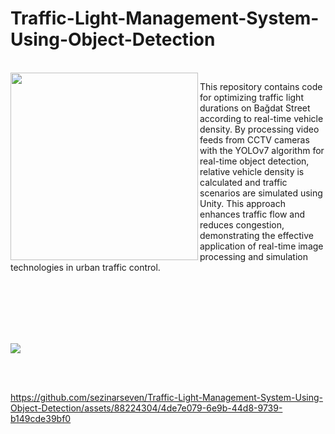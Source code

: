 # Traffic-Light-Management-System-Using-Object-Detection
<br>
</head>
<body>

<img src="https://github.com/sezinarseven/Traffic-Light-Management-System-Using-Object-Detection/assets/88224304/03c90fbd-39fd-4bd3-b662-f2b272ee5d2c" width="300" align="left"/>

This repository contains code for optimizing traffic light durations on Bağdat Street according to real-time vehicle density. By processing video feeds from CCTV cameras with the YOLOv7 algorithm for real-time object detection, relative vehicle density is calculated and traffic scenarios are simulated using Unity. This approach enhances traffic flow and reduces congestion, demonstrating the effective application of real-time image processing and simulation technologies in urban traffic control.

<br><br><br><br><br>

![](https://github.com/sezinarseven/Traffic-Light-Management-System-Using-Object-Detection/assets/88224304/914f0c1e-9ee1-43be-91d1-928cacf9b72f)

<br><br>

https://github.com/sezinarseven/Traffic-Light-Management-System-Using-Object-Detection/assets/88224304/4de7e079-6e9b-44d8-9739-b149cde39bf0
